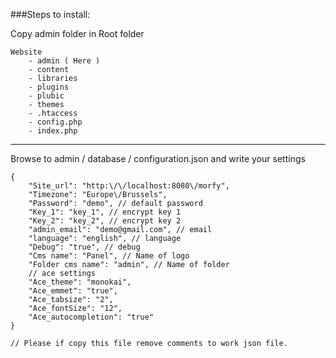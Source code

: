 ###Steps to install:

Copy admin folder in Root folder
    
    Website
        - admin ( Here )
        - content
        - libraries
        - plugins
        - plubic
        - themes
        - .htaccess
        - config.php
        - index.php

---
Browse to admin / database / configuration.json and write your settings

    {
        "Site_url": "http:\/\/localhost:8080\/morfy",
        "Timezone": "Europe\/Brussels",
        "Password": "demo", // default password
        "Key_1": "key_1", // encrypt key 1
        "Key_2": "key_2", // encrypt key 2
        "admin_email": "demo@gmail.com", // email
        "language": "english", // language
        "Debug": "true", // debug
        "Cms name": "Panel", // Name of logo
        "Folder cms name": "admin", // Name of folder
        // ace settings
        "Ace_theme": "monokai", 
        "Ace_emmet": "true",
        "Ace_tabsize": "2",
        "Ace_fontSize": "12",
        "Ace_autocompletion": "true"
    } 
    
    // Please if copy this file remove comments to work json file.
